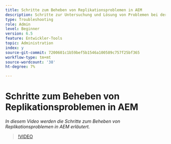 ```yaml
---
title: Schritte zum Beheben von Replikationsproblemen in AEM
description: Schritte zur Untersuchung und Lösung von Problemen bei der Replikation
type: Troubleshooting
role: Admin
level: Beginner
version: 6.5
feature: Entwickler-Tools
topic: Administration
index: y
source-git-commit: 7200601c1b59bef5b1546a100589c757f25bf365
workflow-type: tm+mt
source-wordcount: '38'
ht-degree: 7%

---
```



# Schritte zum Beheben von Replikationsproblemen in AEM

*In diesem Video werden die Schritte zum Beheben von Replikationsproblemen in AEM erläutert.*

>[!VIDEO](https://video.tv.adobe.com/v/335471?quality=9&learn=on)
